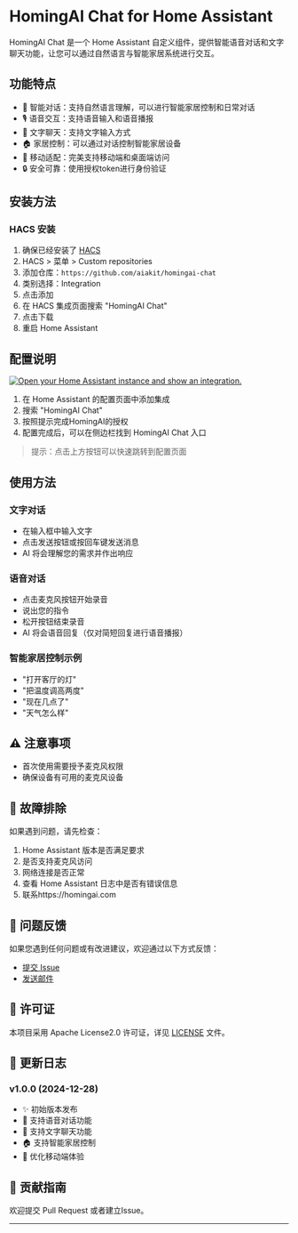 # HomingAI Chat for Home Assistant

HomingAI Chat 是一个 Home Assistant 自定义组件，提供智能语音对话和文字聊天功能，让您可以通过自然语言与智能家居系统进行交互。

## 功能特点

- 🤖 智能对话：支持自然语言理解，可以进行智能家居控制和日常对话
- 🎙️ 语音交互：支持语音输入和语音播报
- 💬 文字聊天：支持文字输入方式
- 🏠 家居控制：可以通过对话控制智能家居设备
- 📱 移动适配：完美支持移动端和桌面端访问
- 🔒 安全可靠：使用授权token进行身份验证

## 安装方法

### HACS 安装

1. 确保已经安装了 [HACS](https://hacs.xyz/)
2. HACS > 菜单 > Custom repositories
3. 添加仓库：`https://github.com/aiakit/homingai-chat`
4. 类别选择：Integration
5. 点击添加
6. 在 HACS 集成页面搜索 "HomingAI Chat"
7. 点击下载
8. 重启 Home Assistant

## 配置说明

[![Open your Home Assistant instance and show an integration.](https://my.home-assistant.io/badges/integration.svg)](https://my.home-assistant.io/redirect/integration/?domain=homingai_chat)


1. 在 Home Assistant 的配置页面中添加集成
2. 搜索 "HomingAI Chat"
3. 按照提示完成HomingAI的授权
4. 配置完成后，可以在侧边栏找到 HomingAI Chat 入口

> 提示：点击上方按钮可以快速跳转到配置页面

## 使用方法

### 文字对话
- 在输入框中输入文字
- 点击发送按钮或按回车键发送消息
- AI 将会理解您的需求并作出响应

### 语音对话
- 点击麦克风按钮开始录音
- 说出您的指令
- 松开按钮结束录音
- AI 将会语音回复（仅对简短回复进行语音播报）

### 智能家居控制示例
- "打开客厅的灯"
- "把温度调高两度"
- "现在几点了"
- "天气怎么样"

## ⚠️ 注意事项

- 首次使用需要授予麦克风权限
- 确保设备有可用的麦克风设备

## 🔧 故障排除

如果遇到问题，请先检查：

1. Home Assistant 版本是否满足要求
2. 是否支持麦克风访问
3. 网络连接是否正常
4. 查看 Home Assistant 日志中是否有错误信息
5. 联系https://homingai.com

## 📝 问题反馈

如果您遇到任何问题或有改进建议，欢迎通过以下方式反馈：

- [提交 Issue](https://github.com/your-username/homingai-chat/issues)
- [发送邮件](1743299@@qq.com)

## 📄 许可证

本项目采用 Apache License2.0 许可证，详见 [LICENSE](LICENSE) 文件。

## 🔄 更新日志

### v1.0.0 (2024-12-28)
- ✨ 初始版本发布
- 🎉 支持语音对话功能
- 💬 支持文字聊天功能
- 🏠 支持智能家居控制
- 📱 优化移动端体验

## 🤝 贡献指南

欢迎提交 Pull Request 或者建立Issue。

---

